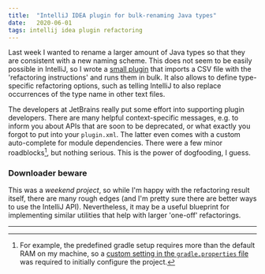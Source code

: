 ```yaml
---
title:  "IntelliJ IDEA plugin for bulk-renaming Java types"
date:   2020-06-01
tags: intellij idea plugin refactoring
---
```


Last week I wanted to rename a larger amount of Java types so that they are consistent with a new naming scheme. 
This does not seem to be easily possible in IntelliJ, so I wrote a [small plugin](https://github.com/roland-ewald/intellij-bulk-rename/) that imports a CSV file with 
the 'refactoring instructions' and runs them in bulk. 
It also allows to define type-specific refactoring options, such as telling IntelliJ to also replace occurrences of the type name in other text files. 

The developers at JetBrains really put some effort into supporting plugin developers. There are many helpful context-specific messages, 
e.g. to inform you about APIs that are soon to be deprecated, or what exactly you forgot to put into your `plugin.xml`. 
The latter even comes with a custom auto-complete for module dependencies. 
There were a few minor roadblocks[^1], but nothing serious. This is the power of dogfooding, I guess. 

### Downloader beware

This was a _weekend project_, so while I'm happy with the refactoring result itself, there are many rough edges (and I'm pretty sure there are better ways to use the IntelliJ API). 
Nevertheless, it may be a useful blueprint for implementing similar utilities that help with larger 'one-off' refactorings.


----

[^1]: For example, the predefined gradle setup requires more than the default RAM on my machine, so a [custom setting in the `gradle.properties` file](https://github.com/roland-ewald/intellij-bulk-rename/blob/fafea9d8c7dc9cfc190db517fdcb9e04ed03d506/gradle.properties#L4) was required to initially configure the project.
